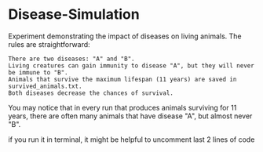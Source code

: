# Disease-Simulation
Experiment demonstrating the impact of diseases on living animals. The rules are straightforward:

    There are two diseases: "A" and "B".
    Living creatures can gain immunity to disease "A", but they will never be immune to "B".
    Animals that survive the maximum lifespan (11 years) are saved in survived_animals.txt.
    Both diseases decrease the chances of survival.

You may notice that in every run that produces animals surviving for 11 years, there are often many animals that have disease "A", but almost never "B".


if you run it in terminal, it might be helpful to uncomment last 2 lines of code
